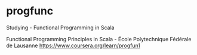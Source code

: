 # progfunc
Studying - Functional Programming in Scala

Functional Programming Principles in Scala - École Polytechnique Fédérale de Lausanne
https://www.coursera.org/learn/progfun1
